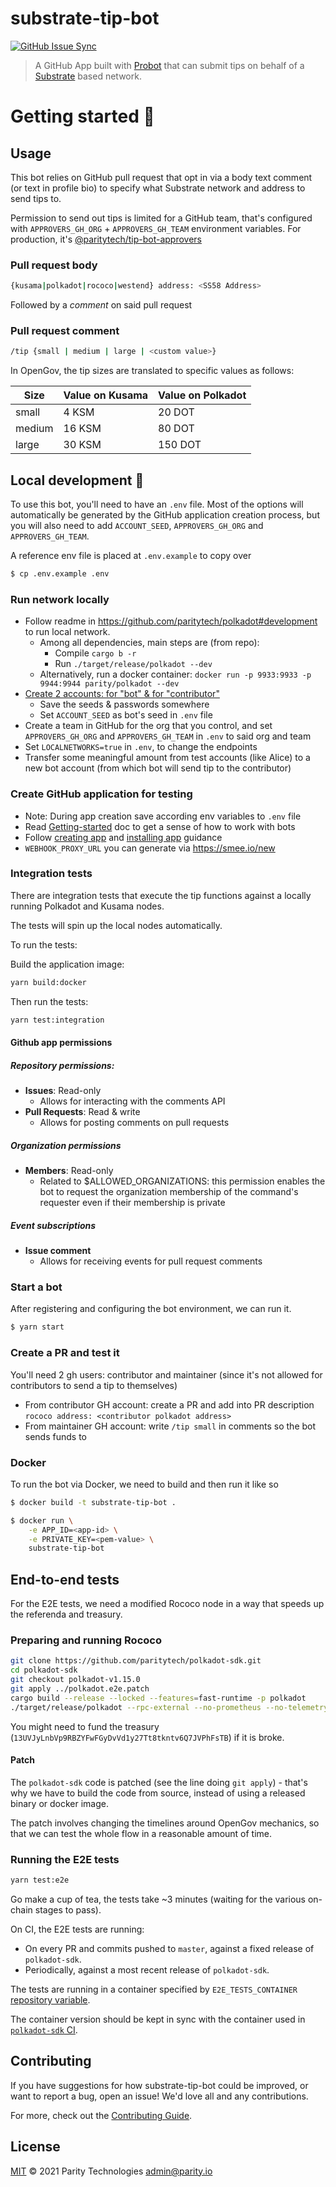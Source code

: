 # substrate-tip-bot

[![GitHub Issue Sync](https://github.com/paritytech/substrate-tip-bot/actions/workflows/github-issue-sync.yml/badge.svg)](https://github.com/paritytech/substrate-tip-bot/actions/workflows/github-issue-sync.yml)

> A GitHub App built with [Probot](https://github.com/probot/probot) that can submit tips on behalf
> of a [Substrate](https://github.com/paritytech/substrate) based network.

# Getting started 🌱

## Usage

This bot relies on GitHub pull request that opt in via a body text comment (or text in profile bio) to specify what Substrate network and address to send tips to.  

Permission to send out tips is limited for a GitHub team, that's configured with `APPROVERS_GH_ORG` + `APPROVERS_GH_TEAM` environment variables. For production, it's [@paritytech/tip-bot-approvers](https://github.com/orgs/paritytech/teams/tip-bot-approvers)  

### Pull request body

```sh
{kusama|polkadot|rococo|westend} address: <SS58 Address>
```

Followed by a _comment_ on said pull request

### Pull request comment

```sh
/tip {small | medium | large | <custom value>}
```

In OpenGov, the tip sizes are translated to specific values as follows:

Size | Value on Kusama | Value on Polkadot
--- | --- | ---
small | 4 KSM | 20 DOT
medium | 16 KSM | 80 DOT
large | 30 KSM | 150 DOT

## Local development 🔧

To use this bot, you'll need to have an `.env` file. Most of the options will
automatically be generated by the GitHub application creation process, but you will also need to add
`ACCOUNT_SEED`, `APPROVERS_GH_ORG` and `APPROVERS_GH_TEAM`.

A reference env file is placed at `.env.example` to copy over

```sh
$ cp .env.example .env
```

### Run network locally

- Follow readme in https://github.com/paritytech/polkadot#development to run local network. 
  - Among all dependencies, main steps are (from repo): 
    - Compile `cargo b -r`
    - Run `./target/release/polkadot --dev`
  - Alternatively, run a docker container: `docker run -p 9933:9933 -p 9944:9944 parity/polkadot --dev`
- [Create 2 accounts: for "bot" & for "contributor"](https://polkadot.js.org/apps/?rpc=ws%3A%2F%2F127.0.0.1%3A9944#/accounts) 
  - Save the seeds & passwords somewhere
  - Set `ACCOUNT_SEED` as bot's seed in `.env` file  
- Create a team in GitHub for the org that you control, and set `APPROVERS_GH_ORG` and `APPROVERS_GH_TEAM` in `.env` to said org and team
- Set `LOCALNETWORKS=true` in `.env`, to change the endpoints
- Transfer some meaningful amount from test accounts (like Alice) to a new bot account (from which bot will send tip to the contributor)

### Create GitHub application for testing

- Note: During app creation save according env variables to `.env` file
- Read [Getting-started](https://gitlab.parity.io/groups/parity/opstooling/-/wikis/Bots/Development/Getting-started) doc to get a sense of how to work with bots
- Follow [creating app](https://gitlab.parity.io/groups/parity/opstooling/-/wikis/Bots/Development/Create-a-new-GitHub-App)
and [installing app](https://gitlab.parity.io/groups/parity/opstooling/-/wikis/Bots/Development/Installing-the-GitHub-App)
guidance
- `WEBHOOK_PROXY_URL` you can generate via https://smee.io/new

### Integration tests

There are integration tests that execute the tip functions against a locally running Polkadot and Kusama nodes.

The tests will spin up the local nodes automatically.

To run the tests:

Build the application image:
```bash
yarn build:docker
```

Then run the tests:

```bash
yarn test:integration
```

#### Github app permissions

##### Repository permissions:
- **Issues**: Read-only
  - Allows for interacting with the comments API
- **Pull Requests**: Read & write
  - Allows for posting comments on pull requests
##### Organization permissions
- **Members**: Read-only
  - Related to $ALLOWED_ORGANIZATIONS: this permission enables the bot to request the organization membership of the command's requester even if their membership is private
##### Event subscriptions
- **Issue comment**
  - Allows for receiving events for pull request comments

### Start a bot

After registering and configuring the bot environment, we can run it.

```sh
$ yarn start
```

### Create a PR and test it
You'll need 2 gh users: contributor and maintainer (since it's not allowed for contributors to send a tip to themselves)

- From contributor GH account: create a PR and add into PR description `rococo address: <contributor polkadot address>`
- From maintainer GH account: write `/tip small` in comments so the bot sends funds to <contributor polkadot address>

### Docker

To run the bot via Docker, we need to build and then run it like so

```sh
$ docker build -t substrate-tip-bot .
```

```sh
$ docker run \
    -e APP_ID=<app-id> \
    -e PRIVATE_KEY=<pem-value> \
    substrate-tip-bot
```

## End-to-end tests

For the E2E tests, we need a modified Rococo node in a way that speeds up the referenda and treasury.

### Preparing and running Rococo

```bash
git clone https://github.com/paritytech/polkadot-sdk.git
cd polkadot-sdk
git checkout polkadot-v1.15.0
git apply ../polkadot.e2e.patch
cargo build --release --locked --features=fast-runtime -p polkadot
./target/release/polkadot --rpc-external --no-prometheus --no-telemetry --chain=rococo-dev --tmp --alice --execution Native --unsafe-force-node-key-generation --rpc-port 9902
```

You might need to fund the treasury (`13UVJyLnbVp9RBZYFwFGyDvVd1y27Tt8tkntv6Q7JVPhFsTB`) if it is broke.

#### Patch

The `polkadot-sdk` code is patched (see the line doing `git apply`) - that's why we have to build the code from source, instead of using a released binary or docker image.

The patch involves changing the timelines around OpenGov mechanics, so that we can test the whole flow in a reasonable amount of time.

### Running the E2E tests

```bash
yarn test:e2e
```

Go make a cup of tea, the tests take ~3 minutes (waiting for the various on-chain stages to pass).

On CI, the E2E tests are running:

- On every PR and commits pushed to `master`, against a fixed release of `polkadot-sdk`.
- Periodically, against a most recent release of `polkadot-sdk`.

The tests are running in a container specified by `E2E_TESTS_CONTAINER` [repository variable](https://docs.github.com/en/actions/learn-github-actions/variables#defining-configuration-variables-for-multiple-workflows).

The container version should be kept in sync with the container used in [`polkadot-sdk` CI](https://github.com/paritytech/polkadot-sdk/blob/polkadot-v1.7.2/.github/workflows/fmt-check.yml#L18).

## Contributing

If you have suggestions for how substrate-tip-bot could be improved, or want to report a bug, open
an issue! We'd love all and any contributions.

For more, check out the [Contributing Guide](CONTRIBUTING.md).

## License

[MIT](LICENSE) © 2021 Parity Technologies <admin@parity.io>
